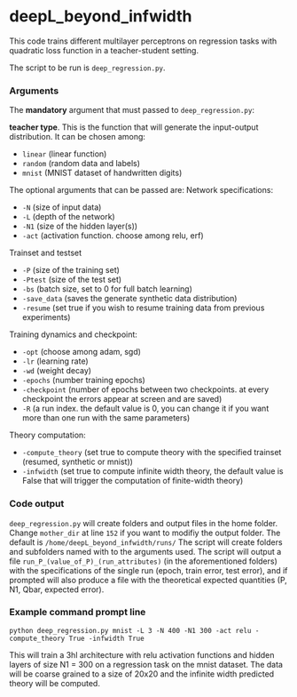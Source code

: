 # deepL_beyond_infwidth

This code trains different multilayer perceptrons on regression tasks with quadratic loss function in a teacher-student setting.

The script to be run is ```deep_regression.py```.  

### Arguments

The **mandatory** argument that must passed to ```deep_regression.py```:

**teacher type**. This is the function that will generate the input-output distribution. It can be chosen among: 
  - ```linear``` (linear function) 
  - ```random``` (random data and labels)
  - ```mnist``` (MNIST dataset of handwritten digits)
  

The optional arguments that can be passed are: 
  Network specifications: 
  - ```-N``` (size of input data)
  - ```-L``` (depth of the network)
  - ```-N1``` (size of the hidden layer(s)) 
  - ```-act``` (activation function. choose among relu, erf)   

  Trainset and testset
  - ```-P``` (size of the training set)
  - ```-Ptest``` (size of the test set) 
  - ```-bs``` (batch size, set to 0 for full batch learning)
  - ```-save_data``` (saves the generate synthetic data distribution) 
  - ```-resume``` (set true if you wish to resume training data from previous experiments)
  
  Training dynamics and checkpoint:
  - ```-opt``` (choose among adam, sgd)
  - ```-lr``` (learning rate)
  - ```-wd``` (weight decay)
  - ```-epochs``` (number training epochs)
  - ```-checkpoint``` (number of epochs between two checkpoints. at every checkpoint the errors appear at screen and are saved)
  - ```-R``` (a run index. the default value is 0, you can change it if you want more than one run with the same parameters)
  
  Theory computation:
  - ```-compute_theory``` (set true to compute theory with the specified trainset (resumed, synthetic or mnist))
  - ```-infwidth``` (set true to compute infinite width theory, the default value is False that will trigger the computation of finite-width theory)
  


### Code output

```deep_regression.py``` will create folders and output files in the home folder. 
Change ```mother_dir``` at line ```152``` if you want to modifiy the output folder. The default is ```/home/deepL_beyond_infwidth/runs/``` The script will create folders and subfolders named with to the arguments used.
The script will output a file ```run_P_(value_of_P)_(run_attributes)``` (in the aforementioned folders) with the specifications of the single run (epoch, train error, test error), and if prompted will also produce a file with the theoretical expected quantities (P, N1, Qbar, expected error).
 
### Example command prompt line
```
python deep_regression.py mnist -L 3 -N 400 -N1 300 -act relu -compute_theory True -infwidth True
```
This will train a 3hl architecture with relu activation functions and hidden layers of size N1 = 300 on a regression task on the mnist dataset. The data will be coarse grained to a size of 20x20 and the infinite width predicted theory will be computed.
  
  
